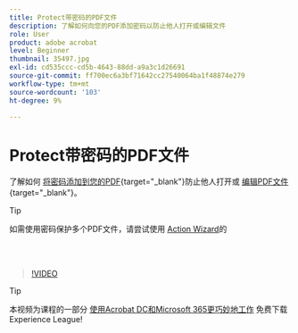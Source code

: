 ```yaml
---
title: Protect带密码的PDF文件
description: 了解如何向您的PDF添加密码以防止他人打开或编辑文件
role: User
product: adobe acrobat
level: Beginner
thumbnail: 35497.jpg
exl-id: cd535ccc-cd5b-4643-88dd-a9a3c1d26691
source-git-commit: ff700ec6a3bf71642cc27540064ba1f48874e279
workflow-type: tm+mt
source-wordcount: '103'
ht-degree: 9%

---
```


# Protect带密码的PDF文件

了解如何 [将密码添加到您的PDF](https://www.adobe.com/acrobat/online/password-protect-pdf.html){target=&quot;_blank&quot;}防止他人打开或 [编辑PDF文件](https://www.adobe.com/cn/acrobat/online/pdf-editor.html){target=&quot;_blank&quot;}。

>[!TIP]
>
>如需使用密码保护多个PDF文件，请尝试使用 [Action Wizard](../advanced-tasks/action.md)的

<br> 

>[!VIDEO](https://video.tv.adobe.com/v/35497?hidetitle=true)

>[!TIP]
>
>本视频为课程的一部分 [使用Acrobat DC和Microsoft 365更巧妙地工作](https://experienceleague.adobe.com/?recommended=Acrobat-U-1-2021.microsoft365) 免费下载Experience League!
